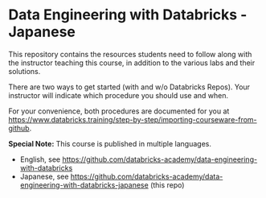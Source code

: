 # Data Engineering with Databricks - Japanese

This repository contains the resources students need to follow along with the instructor teaching this course, in addition to the various labs and their solutions.

There are two ways to get started (with and w/o Databricks Repos). Your instructor will indicate which procedure you should use and when.

For your convenience, both procedures are documented for you at  
<a href="https://www.databricks.training/step-by-step/importing-courseware-from-github" target="_blank">https&#58;//www.databricks.training/step-by-step/importing-courseware-from-github</a>.<br/>

**Special Note:** This course is published in multiple languages.
* English, see https://github.com/databricks-academy/data-engineering-with-databricks
* Japanese, see https://github.com/databricks-academy/data-engineering-with-databricks-japanese (this repo)
